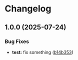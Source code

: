 # Changelog

## 1.0.0 (2025-07-24)


### Bug Fixes

* **test:** fix something ([b14b353](https://github.com/AK2083/test-release/commit/b14b353505f381cff05d3e498ffb84b3c0bffc42))
